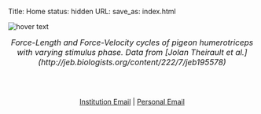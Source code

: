 Title: Home
status: hidden
URL:
save_as: index.html


![hover text](/images/WorkLoopBanner.png)
<div style="text-align: center"> <font size="3"> <em> Force-Length and Force-Velocity cycles  of pigeon humerotriceps with varying stimulus phase. Data from [Jolan Theirault et al.](http://jeb.biologists.org/content/222/7/jeb195578) </em> </font> </div>

<br/><br/>

<p align="center">
	<a href="mailto:leo.w@zoology.ubc.ca">Institution Email</a> |
	<a href="mailto:leo@woodtx.com">Personal Email</a>
</p>